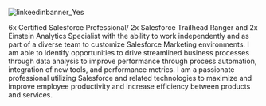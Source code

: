 ![linkeedinbanner_Yes](https://github.com/craydata/craydata/assets/95032838/6f4d225c-dc48-445c-ace9-e6dc8f2ef075)

6x Certified Salesforce Professional/ 2x Salesforce Trailhead Ranger and 2x Einstein Analytics Specialist with the ability to work independently and as part of a diverse team to customize Salesforce Marketing environments. I am able to identify opportunities to drive streamlined business processes through data analysis to improve performance through process automation, integration of new tools, and performance metrics. I am a passionate professional utilizing Salesforce and related technologies to maximize and improve employee productivity and increase efficiency between products and services.
